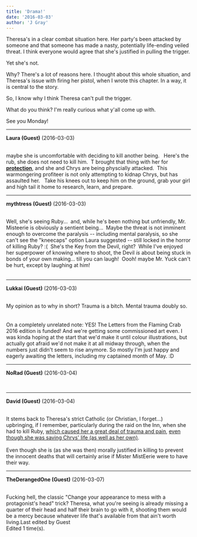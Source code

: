 ```yaml
---
title: 'Drama!'
date: '2016-03-03'
author: 'J Gray'
---
```


<p>Theresa's in a clear combat situation here. Her party's been attacked by someone and that someone has made a nasty, potentially life-ending veiled threat. I think everyone would agree that she's justified in pulling the trigger.</p><p>Yet she's not.</p><p>Why? There's a lot of reasons here. I thought about this whole situation, and Theresa's issue with firing her pistol, when I wrote this chapter. In a way, it is central to the story. </p><p>So, I know why I think Theresa can't pull the trigger.</p><p>What do you think? I'm really curious what y'all come up with.</p><p>See you Monday!</p>

---
**Laura (Guest)** (2016-03-03)

<br> maybe she is uncomfortable with deciding to kill another being. &nbsp; Here's the rub, she does not need to kill him. &nbsp;T brought that thing with her for <b><u>protection</u></b>, and she and Chrys are being physcially attacked. &nbsp;This warmongering profiteer is not only attempting to kidnap Chrys, but has assaulted her. &nbsp; Take his knees out to keep him on the ground, grab your girl and high tail it home to research, learn, and prepare.

---
**mythtress (Guest)** (2016-03-03)

<br> Well, she's seeing Ruby...&nbsp; and, while he's been nothing but unfriendly, Mr. Misteerie is obviously a sentient being...&nbsp; Maybe the threat is not imminent enough to overcome the paralysis -- including mental paralysis, so she can't see the "kneecaps" option Laura suggested -- still locked in the horror of killing Ruby? :(&nbsp; She's the Key from the Devil, right?&nbsp; While I've enjoyed her superpower of knowing where to shoot, the Devil *is* about being stuck in bonds of your own making... till you can laugh!&nbsp; Oooh! maybe Mr. Yuck can't be hurt, except by laughing at him!<br><br>

---
**Lukkai (Guest)** (2016-03-03)

<br> My opinion as to why in short? Trauma is a bitch. Mental trauma doubly so.<br><br><br>On a completely unrelated note: YES! The Letters from the Flaming Crab 2016 edition is funded! And we're getting some commissioned art even. I was kinda hoping at the start that we'd make it until colour illustrations, but actually got afraid we'd not make it at all midway through, when the numbers just didn't seem to rise anymore. So mostly I'm just happy and eagerly awaiting the letters, including my captained month of May. :D<br>

---
**NoRad (Guest)** (2016-03-04)

<br>

---
**David (Guest)** (2016-03-04)

<br> It stems back to Theresa's strict Catholic (or Christian, I forget...)  upbringing, if I remember, particularly during the raid on the Inn, when she had to kill Ruby, <a name="" target="" classname="" class="" href="/comics/521/">which caused her a great deal of trauma and pain</a>, <a name="" target="" classname="" class="" href="/comics/520/">even though she was saving Chrys' life (as well as her own)</a>.<br><br>Even though she is (as she was then) morally justified in killing to prevent the innocent deaths that will certainly arise if Mister MistEerie were to have their way.<br>

---
**TheDerangedOne (Guest)** (2016-03-07)

<br> Fucking hell, the classic "Change your appearance to mess with a protagonist's head" trick? Theresa, what you're seeing is already missing a quarter of their head and half their brain to go with it, shooting them would be a mercy because whatever life that's available from that ain't worth living.Last edited by Guest<br>Edited 1 time(s).

